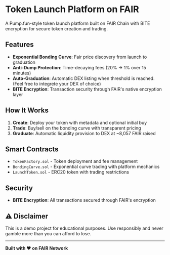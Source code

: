 # Token Launch Platform on FAIR

A Pump.fun-style token launch platform built on FAIR Chain with BITE encryption for secure token creation and trading.

## Features

- **Exponential Bonding Curve**: Fair price discovery from launch to graduation
- **Anti-Dump Protection**: Time-decaying fees (20% → 1% over 15 minutes)
- **Auto-Graduation**: Automatic DEX listing when threshold is reached. (Feel free to integrete your DEX of choice)
- **BITE Encryption**: Transaction security through FAIR's native encryption layer

## How It Works

1. **Create**: Deploy your token with metadata and optional initial buy
2. **Trade**: Buy/sell on the bonding curve with transparent pricing
3. **Graduate**: Automatic liquidity provision to DEX at ~8,057 FAIR raised

## Smart Contracts

- `TokenFactory.sol` - Token deployment and fee management
- `BondingCurve.sol` - Exponential curve trading with platform mechanics
- `LaunchToken.sol` - ERC20 token with trading restrictions

## Security

- **BITE Encryption**: All transactions secured through FAIR's encryption 

## ⚠️ Disclaimer

This is a demo project for educational purposes. Use responsibly and never gamble more than you can afford to lose.

---

**Built with ❤️ on FAIR Network**
